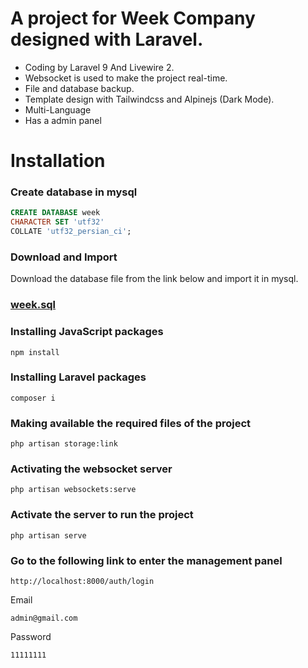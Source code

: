 # A project for Week Company designed with Laravel.
- Coding by Laravel 9 And Livewire 2.
- Websocket is used to make the project real-time.
- File and database backup.
- Template design with Tailwindcss and Alpinejs (Dark Mode).
- Multi-Language
- Has a admin panel
# Installation
### Create database in mysql
```sql
CREATE DATABASE week
CHARACTER SET 'utf32'
COLLATE 'utf32_persian_ci';
```
### Download and Import
Download the database file from the link below and import it in mysql.
### [week.sql](./public/database)
### Installing JavaScript packages
```
npm install
```
### Installing Laravel packages
```
composer i
```
### Making available the required files of the project
```
php artisan storage:link
```
### Activating the websocket server
```
php artisan websockets:serve
```
### Activate the server to run the project
```
php artisan serve
```
### Go to the following link to enter the management panel
```
http://localhost:8000/auth/login
```
Email
```
admin@gmail.com
```
Password
```
11111111
```
